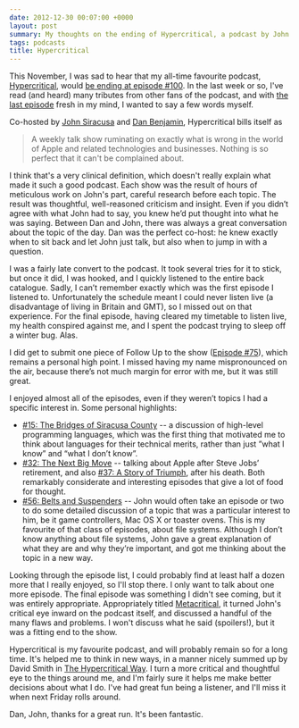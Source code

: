 ```yaml
---
date: 2012-12-30 00:07:00 +0000
layout: post
summary: My thoughts on the ending of Hypercritical, a podcast by John Siracusa.
tags: podcasts
title: Hypercritical
---
```


This November, I was sad to hear that my all-time favourite podcast, [Hypercritical][1], would [be ending at episode #100][2]. In the last week or so, I've read (and heard) many tributes from other fans of the podcast, and with [the last episode][6] fresh in my mind, I wanted to say a few words myself.

<!-- summary -->

Co-hosted by [John Siracusa][4] and [Dan Benjamin][5], Hypercritical bills itself as

> A weekly talk show ruminating on exactly what is wrong in the world of Apple and related technologies and businesses. Nothing is so perfect that it can't be complained about.

I think that's a very clinical definition, which doesn't really explain what made it such a good podcast. Each show was the result of hours of meticulous work on John's part, careful research before each topic. The result was thoughtful, well-reasoned criticism and insight. Even if you didn’t agree with what John had to say, you knew he’d put thought into what he was saying. Between Dan and John, there was always a great conversation about the topic of the day. Dan was the perfect co-host: he knew exactly when to sit back and let John just talk, but also when to jump in with a question.

I was a fairly late convert to the podcast. It took several tries for it to stick, but once it did, I was hooked, and I quickly listened to the entire back catalogue. Sadly, I can’t remember exactly which was the first episode I listened to. Unfortunately the schedule meant I could never listen live (a disadvantage of living in Britain and GMT), so I missed out on that experience. For the final episode, having cleared my timetable to listen live, my health conspired against me, and I spent the podcast trying to sleep off a winter bug. Alas.

I did get to submit one piece of Follow Up to the show ([Episode #75][7]), which remains a personal high point. I missed having my name mispronounced on the air, because there’s not much margin for error with me, but it was still great.

I enjoyed almost all of the episodes, even if they weren’t topics I had a specific interest in. Some personal highlights:

* [#15: The Bridges of Siracusa County][8] -- a discussion of high-level programming languages, which was the first thing that motivated me to think about languages for their technical merits, rather than just ”what I know” and “what I don’t know”.
* [#32: The Next Big Move][9] -- talking about Apple after Steve Jobs’ retirement, and also [#37: A Story of Triumph][10], after his death. Both remarkably considerate and interesting episodes that give a lot of food for thought.
* [#56: Belts and Suspenders][11] -- John would often take an episode or two to do some detailed discussion of a topic that was a particular interest to him, be it game controllers, Mac OS X or toaster ovens. This is my favourite of that class of episodes, about file systems. Although I don’t know anything about file systems, John gave a great explanation of what they are and why they’re important, and got me thinking about the topic in a new way.

Looking through the episode list, I could probably find at least half a dozen more that I really enjoyed, so I'll stop there. I only want to talk about one more episode. The final episode was something I didn't see coming, but it was entirely appropriate. Appropriately titled [Metacritical][12], it turned John's critical eye inward on the podcast itself, and discussed a handful of the many flaws and problems. I won't discuss what he said (spoilers!), but it was a fitting end to the show.

Hypercritical is my favourite podcast, and will probably remain so for a long time. It's helped me to think in new ways, in a manner nicely summed up by David Smith in [The Hypercritical Way][3]. I turn a more critical and thoughtful eye to the things around me, and I'm fairly sure it helps me make better decisions about what I do. I've had great fun being a listener, and I'll miss it when next Friday rolls around.

Dan, John, thanks for a great run. It's been fantastic.

[3]: http://david-smith.org/blog/2012/12/21/the-hypercritical-way/
[2]: http://blog.5by5.tv/articles/2012/11/18/state-of-the-union-address-for-2012
[1]: http://5by5.tv/hypercritical
[4]: http://www.twitter.com/siracusa
[5]: http://www.twitter.com/danbenjamin
[6]: http://5by5.tv/hypercritical/100
[7]: http://5by5.tv/hypercritical/75
[8]: http://5by5.tv/hypercritical/15
[9]: http://5by5.tv/hypercritical/32
[10]: http://5by5.tv/hypercritical/37
[11]: http://5by5.tv/hypercritical/56
[12]: http://5by5.tv/hypercritical/100